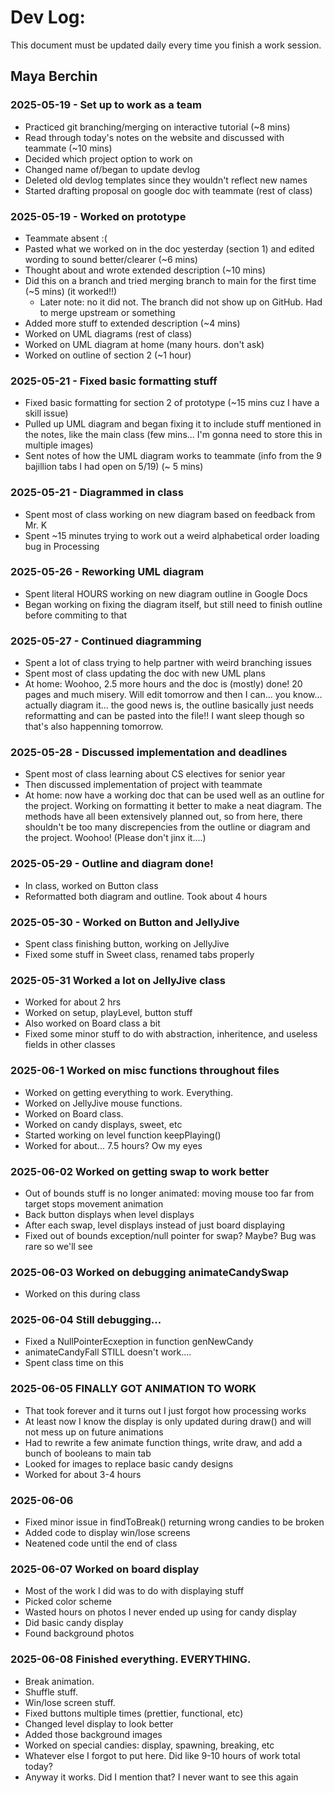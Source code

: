 # Dev Log:

This document must be updated daily every time you finish a work session.

## Maya Berchin

### 2025-05-19 - Set up to work as a team
 - Practiced git branching/merging on interactive tutorial (~8 mins)
 - Read through today's notes on the website and discussed with teammate (~10 mins)
 - Decided which project option to work on
 - Changed name of/began to update devlog
 - Deleted old devlog templates since they wouldn't reflect new names
 - Started drafting proposal on google doc with teammate (rest of class)

### 2025-05-19 - Worked on prototype
 - Teammate absent :(
 - Pasted what we worked on in the doc yesterday (section 1) and edited wording to sound better/clearer (~6 mins)
 - Thought about and wrote extended description (~10 mins)
 - Did this on a branch and tried merging branch to main for the first time (~5 mins) (it worked!!)
   - Later note: no it did not. The branch did not show up on GitHub. Had to merge upstream or something
 - Added more stuff to extended description (~4 mins)
 - Worked on UML diagrams (rest of class)
 - Worked on UML diagram at home (many hours. don't ask)
 - Worked on outline of section 2 (~1 hour)

 ### 2025-05-21 - Fixed basic formatting stuff
 - Fixed basic formatting for section 2 of prototype (~15 mins cuz I have a skill issue)
 - Pulled up UML diagram and began fixing it to include stuff mentioned in the notes, like the main class (few mins... I'm gonna need to store this in multiple images)
 - Sent notes of how the UML diagram works to teammate (info from the 9 bajillion tabs I had open on 5/19) (~ 5 mins)

 ### 2025-05-21 - Diagrammed in class
 - Spent most of class working on new diagram based on feedback from Mr. K
 - Spent ~15 minutes trying to work out a weird alphabetical order loading bug in Processing

### 2025-05-26 - Reworking UML diagram
 - Spent literal HOURS working on new diagram outline in Google Docs
 - Began working on fixing the diagram itself, but still need to finish outline before commiting to that

### 2025-05-27 - Continued diagramming
 - Spent a lot of class trying to help partner with weird branching issues
 - Spent most of class updating the doc with new UML plans
 - At home: Woohoo, 2.5 more hours and the doc is (mostly) done! 20 pages and much misery.
 Will edit tomorrow and then I can... you know... actually diagram it... the good news is, the outline
 basically just needs reformatting and can be pasted into the file!! I want sleep though so that's also
 happenning tomorrow.

### 2025-05-28 - Discussed implementation and deadlines
 - Spent most of class learning about CS electives for senior year
 - Then discussed implementation of project with teammate
 - At home: now have a working doc that can be used well as an outline for the project. Working on formatting 
 it better to make a neat diagram. The methods have all been extensively planned out, so from here, there
 shouldn't be too many discrepencies from the outline or diagram and the project. Woohoo! (Please don't 
 jinx it....)

### 2025-05-29 - Outline and diagram done!
 - In class, worked on Button class
 - Reformatted both diagram and outline. Took about 4 hours

### 2025-05-30 - Worked on Button and JellyJive
 - Spent class finishing button, working on JellyJive
 - Fixed some stuff in Sweet class, renamed tabs properly

### 2025-05-31 Worked a lot on JellyJive class
 - Worked for about 2 hrs
 - Worked on setup, playLevel, button stuff
 - Also worked on Board class a bit
 - Fixed some minor stuff to do with abstraction, inheritence, and useless fields in other classes

### 2025-06-1 Worked on misc functions throughout files
 - Worked on getting everything to work. Everything.
 - Worked on JellyJive mouse functions.
 - Worked on Board class.
 - Worked on candy displays, sweet, etc
 - Started working on level function keepPlaying()
 - Worked for about... 7.5 hours? Ow my eyes

### 2025-06-02 Worked on getting swap to work better
 - Out of bounds stuff is no longer animated: moving mouse too far from target stops movement animation
 - Back button displays when level displays
 - After each swap, level displays instead of just board displaying
 - Fixed out of bounds exception/null pointer for swap? Maybe? Bug was rare so we'll see

### 2025-06-03 Worked on debugging animateCandySwap
 - Worked on this during class

### 2025-06-04 Still debugging...
 - Fixed a NullPointerEcxeption in function genNewCandy
 - animateCandyFall STILL doesn't work....
 - Spent class time on this
 
### 2025-06-05 FINALLY GOT ANIMATION TO WORK
 - That took forever and it turns out I just forgot how processing works
 - At least now I know the display is only updated during draw() and will not mess up on future animations
 - Had to rewrite a few animate function things, write draw, and add a bunch of booleans to main tab
 - Looked for images to replace basic candy designs
 - Worked for about 3-4 hours

### 2025-06-06
 - Fixed minor issue in findToBreak() returning wrong candies to be broken
 - Added code to display win/lose screens
 - Neatened code until the end of class

### 2025-06-07 Worked on board display
 - Most of the work I did was to do with displaying stuff
 - Picked color scheme
 - Wasted hours on photos I never ended up using for candy display
 - Did basic candy display
 - Found background photos
 
### 2025-06-08 Finished everything. EVERYTHING.
 - Break animation.
 - Shuffle stuff.
 - Win/lose screen stuff.
 - Fixed buttons multiple times (prettier, functional, etc)
 - Changed level display to look better
 - Added those background images
 - Worked on special candies: display, spawning, breaking, etc
 - Whatever else I forgot to put here. Did like 9-10 hours of work total today?
 - Anyway it works. Did I mention that? I never want to see this again